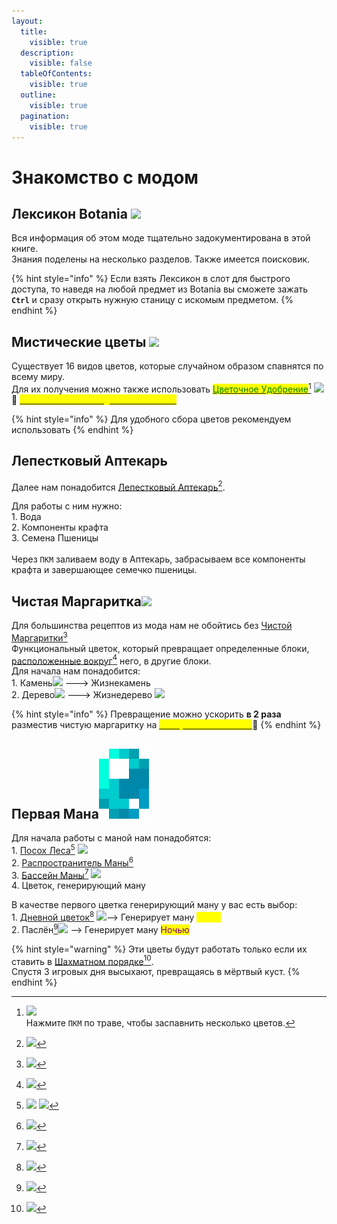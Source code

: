 ```yaml
---
layout:
  title:
    visible: true
  description:
    visible: false
  tableOfContents:
    visible: true
  outline:
    visible: true
  pagination:
    visible: true
---
```


# Знакомство с модом

## Лексикон Botania ![](https://ftbwiki.org/images/a/a6/Grid\_Lexica\_Botania.png)

Вся информация об этом моде тщательно задокументирована в этой книге. \
Знания поделены на несколько разделов. Также имеется поисковик.

{% hint style="info" %}
Если взять Лексикон в слот для быстрого доступа, то наведя на любой предмет из Botania вы сможете зажать **`Ctrl`** и сразу открыть нужную станицу с искомым предметом.
{% endhint %}

## Мистические цветы ![](https://cdn.discordapp.com/attachments/1125896171848732772/1126284817307271218/Mystical\_Flower.gif)

Существует 16 видов цветов, которые случайном образом спавнятся по всему миру.\
Для их получения можно также использовать [<mark style="color:green;">Цветочное Удобрение</mark>](#user-content-fn-1)[^1] ![](https://ftbwiki.org/images/6/65/Grid\_Floral\_Fertilizer.png) \
:pushpin: [<mark style="color:yellow;">**`Способ бесконечной добычи лепестков`**</mark>](../interesno-znat/botania.md#beskonechnaya-dobycha-lepestkov)&#x20;

{% hint style="info" %}
Для удобного сбора цветов рекомендуем использовать&#x20;
{% endhint %}

## Лепестковый Аптекарь <img src="https://ftbwiki.org/images/thumb/e/eb/Block_Petal_Apothecary.png/128px-Block_Petal_Apothecary.png" alt="" data-size="line">

Далее нам понадобится [Лепестковый Аптекарь](#user-content-fn-2)[^2].

Для работы с ним нужно:\
1\. Вода<img src="https://ftbwiki.org/images/6/69/Grid_Water_Bucket_(Minecraft).png" alt="" data-size="line">\
2\. Компоненты крафта<img src="https://ftbwiki.org/images/0/08/Item_Mystical_White_Petal.png" alt="" data-size="line">\
3\. Семена Пшеницы<img src="https://ftbwiki.org/images/9/9f/Item_Seeds.png" alt="" data-size="line">\
\
Через `ПКМ` заливаем воду в Аптекарь, забрасываем все компоненты крафта и завершающее семечко пшеницы.

## Чистая Маргаритка![](https://ftbwiki.org/images/a/a0/Grid\_Pure\_Daisy.png)

Для большинства рецептов из мода нам не обойтись без [Чистой Маргаритки](#user-content-fn-3)[^3]\
Функциональный цветок, который превращает определенные блоки, [расположенные вокруг](#user-content-fn-4)[^4] него, в другие блоки.\
Для начала нам понадобится:\
1\. Камень![](https://ftbwiki.org/images/a/a6/Grid\_Stone.png) ---> Жизнекамень<img src="https://ftbwiki.org/images/7/7d/Grid_Livingrock.png" alt="" data-size="original"> \
2\. Дерево![](https://ftbwiki.org/images/5/52/Grid\_Oak\_Wood.png) ---> Жизнедерево ![](https://ftbwiki.org/images/0/04/Grid\_Livingwood.png)

{% hint style="info" %}
Превращение можно ускорить **в 2 раза** разместив чистую маргаритку на [<mark style="color:yellow;">**Зачарованной Почве**</mark>](../interesno-znat/botania.md#zacharovannaya-pochva):pushpin:
{% endhint %}

## Первая Мана<img src="../.gitbook/assets/Mana.png" alt="" data-size="line">

Для начала работы с маной нам понадобятся:\
1\. [Посох Леса](#user-content-fn-5)[^5] ![](https://ftbwiki.org/images/8/86/Grid\_Wand\_of\_the\_Forest.png)\
2\. [Распространитель Маны](#user-content-fn-6)[^6] <img src="https://ftbwiki.org/images/8/84/Grid_Mana_Spreader.png" alt="" data-size="original">\
3\. [Бассейн Маны](#user-content-fn-7)[^7] ![](https://ftbwiki.org/images/0/07/Grid\_Mana\_Pool.png)\
4\. Цветок, генерирующий ману

В качестве первого цветка генерирующий ману у вас есть выбор:\
1\. [Дневной цветок](#user-content-fn-8)[^8] ![](https://ftbwiki.org/images/6/60/Grid\_Daybloom.png)--> Генерирует ману <mark style="color:yellow;">Днём</mark>\
2\. Паслён[^9]![](https://ftbwiki.org/images/b/be/Grid\_Nightshade.png) --> Генерирует ману <mark style="color:purple;">Ночью</mark>&#x20;

{% hint style="warning" %}
Эти цветы будут работать только если их ставить в [Шахматном порядке](#user-content-fn-10)[^10].\
Спустя 3 игровых дня высыхают, превращаясь в мёртвый куст.
{% endhint %}



[^1]: ![](https://media.discordapp.net/attachments/1125896171848732772/1126292032269336626/Screenshot\_1.png)\
    Нажмите `ПКМ` по траве, чтобы заспавнить несколько цветов.

[^2]: ![](https://media.discordapp.net/attachments/1125896171848732772/1126297094274158673/Screenshot\_2.png)

[^3]: ![](https://media.discordapp.net/attachments/1125896171848732772/1126524413668495461/Screenshot\_3.png)

[^4]: ![](https://media.discordapp.net/attachments/1125896171848732772/1126552620828459008/-2.png)

[^5]: ![](https://media.discordapp.net/attachments/1125896171848732772/1126881576354058340/image.png) ![](https://media.discordapp.net/attachments/1125896171848732772/1126882109068427295/image.png)

[^6]: ![](https://media.discordapp.net/attachments/1125896171848732772/1126880588331225128/image.png)

[^7]: ![](https://media.discordapp.net/attachments/1125896171848732772/1126880909388423308/image.png)

[^8]: ![](https://media.discordapp.net/attachments/1125896171848732772/1126886140771835944/image.png)

[^9]: ![](https://media.discordapp.net/attachments/1125896171848732772/1126886400596394125/image.png)

[^10]: ![](https://media.discordapp.net/attachments/1125896171848732772/1126902616341880832/-1.png)
